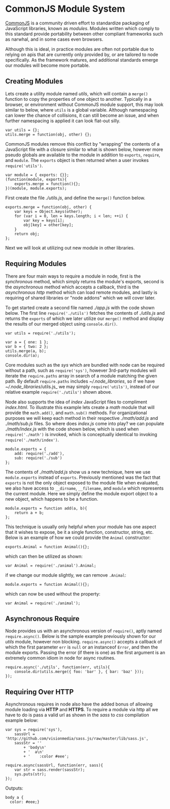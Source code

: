
# CommonJS Module System

[CommonJS](http://commonjs.org) is a community driven effort to standardize packaging of JavaScript libraries, known as _modules_. Modules written which comply to this standard provide portability between other compliant frameworks such as narwhal, and in some cases even browsers. 

Although this is ideal, in practice modules are often not portable due to relying on apis that are currently only provided by, or are tailored to node specifically. As the framework matures, and additional standards emerge our modules will become more portable.  

## Creating Modules

Lets create a utility module named _utils_, which will contain a `merge()` function to copy the properties of one object to another. Typically in a browser, or environment without CommonJS module support, this may look similar to below, where `utils` is a global variable. Although namespacing can lower the chance of collisions, it can still become an issue, and when further namespacing is applied it can look flat-out silly.

    var utils = {};
	utils.merge = function(obj, other) {};

CommonJS modules remove this conflict by "wrapping" the contents of a JavaScript file with a closure similar to what is shown below, however more pseudo globals are available to the module in addition to `exports`, `require`, and `module`. The `exports` object is then returned when a user invokes `require('utils')`.

    var module = { exports: {}};
	(function(module, exports){
	    exports.merge = function(){};
	})(module, module.exports);

First create the file _./utils.js_, and define the `merge()` function below.

	exports.merge = function(obj, other) {
	    var keys = Object.keys(other);
	    for (var i = 0, len = keys.length; i < len; ++i) {
	        var key = keys[i];
	        obj[key] = other[key];
	    }
	    return obj;
	};

Next we will look at utilizing out new module in other libraries.

## Requiring Modules

There are four main ways to require a module in node, first is the _synchronous_ method, which simply returns the module's exports, second is the _asynchronous_ method which accepts a callback, third is the _asynchronous http_ method which can load remote modules, and lastly is requiring of shared libraries or "node addons" which we will cover later.

To get started create a second file named _./app.js_ with the code shown below. The first line `require('./utils')` fetches the contents of _./utils.js_ and returns the `exports` of which we later utilize our `merge()` method and display the results of our merged object using `console.dir()`.

	var utils = require('./utils');

	var a = { one: 1 };
	var b = { two: 2 };
	utils.merge(a, b);
	console.dir(a);

Core modules such as the _sys_ which are bundled with node can be required without a path, such as `require('sys')`, however 3rd-party modules will iterate the `require.paths` array in search of a module matching the given path. By default `require.paths` includes _~/.node_libraries_, so if we have _~/.node_libraries_/utils.js_ we may simply `require('utils')`, instead of our relative example `require('./utils')` shown above.

Node also supports the idea of _index_ JavaScript files to compliment _index.html_. To illustrate this example lets create a _math_ module that will provide the `math.add()`, and `math.sub()` methods. For organizational purposes we will keep each method in their respective _./math/add.js_ and _./math/sub.js_ files. So where does _index.js_ come into play? we can populate _./math/index.js_ with the code shown below, which is used when `require('./math')` is invoked, which is conceptually identical to invoking `require('./math/index')`.

	module.exports = {
	    add: require('./add'),
	    sub: require('./sub')
	};
	
The contents of _./math/add.js_ show us a new technique, here we use `module.exports` instead of `exports`. Previously mentioned was the fact that `exports` is not the only object exposed to the module file when evaluated, we also have access to `__dirname`, `__filename`, and `module` which represents the current module. Here we simply define the module export object to a new object, which happens to be a function. 

	module.exports = function add(a, b){
	    return a + b;
	};

This technique is usually only helpful when your module has one aspect that it wishes to expose, be it a single function, constructor, string, etc. Below is an example of how we could provide the `Animal` constructor:

    exports.Animal = function Animal(){};

which can then be utilized as shown:

    var Animal = require('./animal').Animal;

if we change our module slightly, we can remove `.Animal`:

    module.exports = function Animal(){};

which can now be used without the property:

    var Animal = require('./animal');

## Asynchronous Require

Node provides us with an asynchronous version of `require()`, aptly named `require.async()`. Below is the sample example previously shown for our _utils_ module, however non blocking. `require.async()` accepts a callback of which the first parameter `err` is `null` or an instanceof `Error`, and then the module exports. Passing the error (if there is one) as the first argument is an extremely common idiom in node for async routines.
    
    require.async('./utils', function(err, utils){
        console.dir(utils.merge({ foo: 'bar' }, { bar: 'baz' }));
    });

## Requiring Over HTTP

Asynchronous requires in node also have the added bonus of allowing module loading via **HTTP** and **HTTPS**.
To require a module via http all we have to do is pass a valid url as shown in the _sass_ to _css_ compilation example below: 

    
	var sys = require('sys'),
	    sassUrl = 'http://github.com/visionmedia/sass.js/raw/master/lib/sass.js',
	    sassStr = ''
	        + 'body\n'
	        + '  a\n'
	        + '    :color #eee';

	require.async(sassUrl, function(err, sass){
	    var str = sass.render(sassStr);
	    sys.puts(str);
	});

Outputs:

    body a {
	  color: #eee;}
